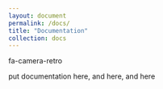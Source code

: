 ```yaml
---
layout: document
permalink: /docs/
title: "Documentation"
collection: docs
---
```


<i class="fa fa-camera-retro"></i> fa-camera-retro

put documentation here, and here, and here